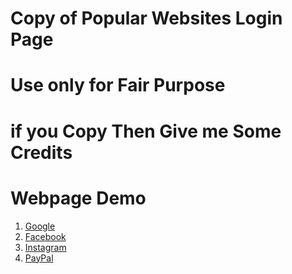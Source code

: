 # Copy of Popular Websites Login Page

# Use only for Fair Purpose

# if you Copy Then Give me Some Credits

# Webpage Demo
  
  1. [Google](http://aryan6600.github.io/Sites/Google%20New)
  2. [Facebook](http://aryan6600.github.io/Sites/Facebook)
  3. [Instagram](http://aryan6600.github.io/Sites/Instagram)
  4. [PayPal](http://aryan6600.github.io/Sites/PayPal)
